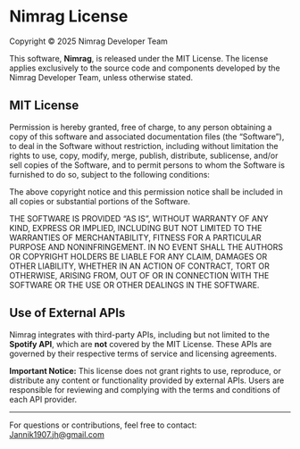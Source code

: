 # Nimrag License

Copyright © 2025 Nimrag Developer Team

This software, **Nimrag**, is released under the MIT License. The license applies exclusively to the source code and components developed by the Nimrag Developer Team, unless otherwise stated.

## MIT License

Permission is hereby granted, free of charge, to any person obtaining a copy of this software and associated documentation files (the “Software”), to deal in the Software without restriction, including without limitation the rights to use, copy, modify, merge, publish, distribute, sublicense, and/or sell copies of the Software, and to permit persons to whom the Software is furnished to do so, subject to the following conditions:

The above copyright notice and this permission notice shall be included in all copies or substantial portions of the Software.

THE SOFTWARE IS PROVIDED “AS IS”, WITHOUT WARRANTY OF ANY KIND, EXPRESS OR IMPLIED, INCLUDING BUT NOT LIMITED TO THE WARRANTIES OF MERCHANTABILITY, FITNESS FOR A PARTICULAR PURPOSE AND NONINFRINGEMENT. IN NO EVENT SHALL THE AUTHORS OR COPYRIGHT HOLDERS BE LIABLE FOR ANY CLAIM, DAMAGES OR OTHER LIABILITY, WHETHER IN AN ACTION OF CONTRACT, TORT OR OTHERWISE, ARISING FROM, OUT OF OR IN CONNECTION WITH THE SOFTWARE OR THE USE OR OTHER DEALINGS IN THE SOFTWARE.

## Use of External APIs

Nimrag integrates with third-party APIs, including but not limited to the **Spotify API**, which are **not** covered by the MIT License. These APIs are governed by their respective terms of service and licensing agreements.

**Important Notice:** This license does not grant rights to use, reproduce, or distribute any content or functionality provided by external APIs. Users are responsible for reviewing and complying with the terms and conditions of each API provider.

---

For questions or contributions, feel free to contact: Jannik1907.jh@gmail.com